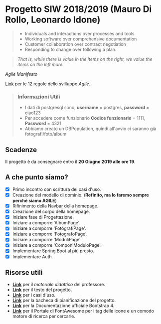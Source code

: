 # Progetto SIW 2018/2019 (Mauro Di Rollo, Leonardo Idone)

> * Individuals and interactions over processes and tools
> * Working software over comprehensive documentation
> * Customer collaboration over contract negotiation
> * Responding to change over following a plan.

> *That is, while there is value in the items on
the right, we value the items on the left more.*

*Agile Manifesto*

[Link](https://agilemanifesto.org/principles.html) per le 12 regole dello svilluppo *Agile*.

> ### Informazioni Utili
> * I dati di postgresql sono, **username** = postgres, **password** = ciao123
> * Per accedere come funzionario **Codice funzionario** = 1111, **Password** = 4321
> * Abbiamo creato un DBPopulation, quindi all'avvio ci saranno già fotografi/foto/album 


## Scadenze
Il progetto è da consegnare entro il **20 Giugno 2019 alle ore 19**.

## A che punto siamo?
- [x] Primo incontro con scrittura dei casi d'uso.
- [x] Creazione del modello di dominio. (**Refinito, ma lo faremo sempre perché siamo AGILE**)
- [x] Rifinimento della Navbar della homepage.
- [x] Creazione del corpo della homepage.
- [x] Iniziare fase di Progettazione.
- [x] Iniziare a comporre 'AlbumPage'. 
- [x] Iniziare a comporre 'FotografiPage'.
- [x] Iniziare a comporre 'FotografoPage'. 
- [x] Iniziare a comporre 'ModuliPage'.
- [x] Iniziare a comporre 'ComponiModuloPage'.
- [x] Implementare Spring Boot al più presto.
- [x] Implementare Auth.

## Risorse utili
* **[Link](https://sites.google.com/site/roma3siweb/materiale-didattico)** per il *materiale didattico* del professore.
* **[Link](https://uniroma3-my.sharepoint.com/:p:/g/personal/pmerialdo_os_uniroma3_it/EWquRO72NQhIkXoXdv0Z2PkBE4swwAwqqLUYSjVex2T-lQ?rtime=k-o01Y_e1kg)** per il testo del progetto.
* **[Link](https://docs.google.com/document/d/1zWzz7bv0yzQxsciJGQ69k-eHZYzNhOUFQj2ZqBs2tws/edit)** per i casi d'uso.
* **[Link](https://trello.com/progettosiw)** per la bacheca di pianificazione del progetto.
* **[Link](https://getbootstrap.com/docs/4.3/getting-started/introduction/)** per la Documentazione ufficiale Bootstrap 4.
* **[Link](https://fontawesome.com/)** per il Portale di FontAwesome per i tag delle icone e un comodo motore di ricerca per cercarle.



